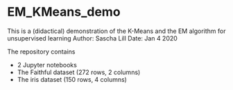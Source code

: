 # EM_KMeans_demo
This is a (didactical) demonstration of the K-Means and the EM algorithm for unsupervised learning
Author: Sascha Lill
Date:   Jan 4 2020

The repository contains
* 2 Jupyter notebooks
* The Faithful dataset (272 rows, 2 columns)
* The iris dataset (150 rows, 4 columns)



